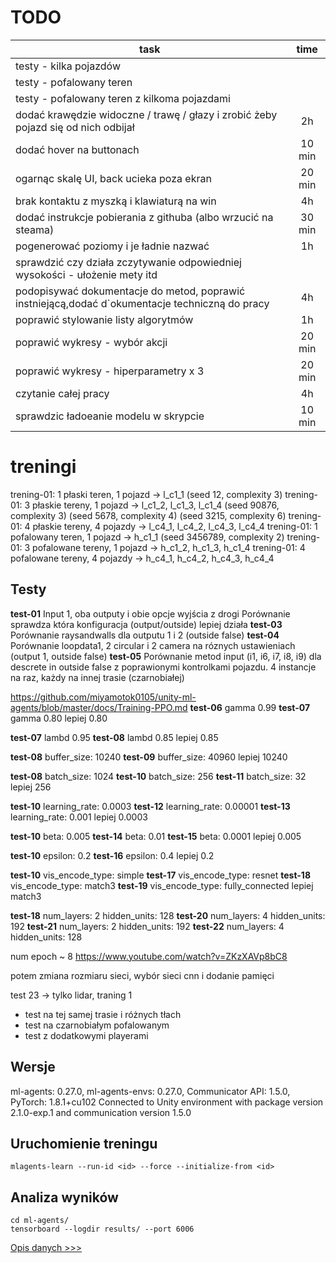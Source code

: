 # TODO
| task                                                                                            |  time  |
| ----------------------------------------------------------------------------------------------- | :----: |
| testy - kilka pojazdów                                                                          |        |
| testy - pofalowany teren                                                                        |        |
| testy - pofalowany teren z kilkoma pojazdami                                                    |        |
| dodać krawędzie widoczne / trawę / głazy i zrobić żeby pojazd się od nich odbijał               |   2h   |
| dodać hover na buttonach                                                                        | 10 min |
| ogarnąc skalę UI, back ucieka poza ekran                                                        | 20 min |
| brak kontaktu z myszką i klawiaturą na win                                                      |   4h   |
| dodać instrukcje pobierania z githuba (albo wrzucić na steama)                                  | 30 min |
| pogenerować poziomy i je ładnie nazwać                                                          |   1h   |
| sprawdzić czy działa zczytywanie odpowiedniej wysokości - ułożenie mety itd                     |        |
| podopisywać dokumentacje do metod, poprawić instniejącą,dodać d`okumentacje techniczną do pracy |   4h   |
| poprawić stylowanie listy algorytmów                                                            |   1h   |
| poprawić wykresy - wybór akcji                                                                  | 20 min |
| poprawić wykresy - hiperparametry x 3                                                           | 20 min |
| czytanie całej pracy                                                                            |   4h   |
| sprawdzic ładoeanie modelu w skrypcie                                                           | 10 min |



# treningi
trening-01: 1 płaski teren, 1 pojazd -> l_c1_1 (seed 12, complexity 3)
trening-01: 3 płaskie tereny, 1 pojazd -> l_c1_2, l_c1_3, l_c1_4 (seed 90876, complexity 3) (seed 5678, complexity 4) (seed 3215, complexity 6)
trening-01: 4 płaskie tereny, 4 pojazdy -> l_c4_1, l_c4_2, l_c4_3, l_c4_4
trening-01: 1 pofalowany teren, 1 pojazd -> h_c1_1 (seed 3456789, complexity 2)
trening-01: 3 pofalowane tereny, 1 pojazd -> h_c1_2, h_c1_3, h_c1_4
trening-01: 4 pofalowane tereny, 4 pojazdy -> h_c4_1, h_c4_2, h_c4_3, h_c4_4

## Testy
**test-01**
Input 1, oba outputy i obie opcje wyjścia z drogi
Porównanie sprawdza która konfiguracja (output/outside) lepiej działa
**test-03**
Porównanie raysandwalls dla outputu 1 i 2 (outside false)
**test-04**
Porównanie loopdata1, 2 circular i 2 camera na róznych ustawieniach (output 1, outside false)
**test-05**
Porównanie metod input (i1, i6, i7, i8, i9) dla descrete in outside false z poprawionymi kontrolkami pojazdu. 4 instancje na raz, każdy na innej trasie (czarnobiałej)

https://github.com/miyamotok0105/unity-ml-agents/blob/master/docs/Training-PPO.md
**test-06** gamma 0.99
**test-07** gamma 0.80
lepiej 0.80

**test-07** lambd 0.95
**test-08** lambd 0.85
lepiej 0.85

**test-08** buffer_size: 10240
**test-09** buffer_size: 40960
lepiej 10240

**test-08** batch_size: 1024
**test-10** batch_size: 256
**test-11** batch_size: 32
lepiej 256

**test-10** learning_rate: 0.0003
**test-12** learning_rate: 0.00001
**test-13** learning_rate: 0.001
lepiej 0.0003

**test-10** beta: 0.005
**test-14** beta: 0.01
**test-15** beta: 0.0001
lepiej 0.005

**test-10** epsilon: 0.2
**test-16** epsilon: 0.4
lepiej 0.2

**test-10** vis_encode_type: simple
**test-17** vis_encode_type: resnet
**test-18** vis_encode_type: match3
**test-19** vis_encode_type: fully_connected
lepiej match3

**test-18** num_layers: 2 hidden_units: 128
**test-20** num_layers: 4 hidden_units: 192
**test-21** num_layers: 2 hidden_units: 192
**test-22** num_layers: 4 hidden_units: 128

num epoch ~ 8 https://www.youtube.com/watch?v=ZKzXAVp8bC8


potem zmiana rozmiaru sieci, wybór sieci cnn i dodanie pamięci

test 23 -> tylko lidar, traning 1

* test na tej samej trasie i różnych tłach
* test na czarnobiałym pofalowanym
* test z dodatkowymi playerami

## Wersje
ml-agents: 0.27.0,
ml-agents-envs: 0.27.0,
Communicator API: 1.5.0,
PyTorch: 1.8.1+cu102
Connected to Unity environment with package version 2.1.0-exp.1 and communication version 1.5.0

## Uruchomienie treningu
```
mlagents-learn --run-id <id> --force --initialize-from <id>
```

## Analiza wyników
```
cd ml-agents/
tensorboard --logdir results/ --port 6006
```
[Opis danych >>>](https://github.com/Unity-Technologies/ml-agents/blob/main/docs/Using-Tensorboard.md#the-ml-agents-toolkit-training-statistics)

